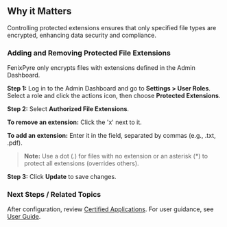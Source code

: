 
## Why it Matters
Controlling protected extensions ensures that only specified file types are encrypted, enhancing data security and compliance.

### Adding and Removing Protected File Extensions
FenixPyre only encrypts files with extensions defined in the Admin Dashboard.

**Step 1:** Log in to the Admin Dashboard and go to **Settings > User Roles**. Select a role and click the actions icon, then choose **Protected Extensions**.

<!-- IMG: ./media/04-admin-guide/user-roles-settings.png | Alt: Accessing protected extensions in Admin Dashboard -->

**Step 2:** Select **Authorized File Extensions**.

**To remove an extension:** Click the 'x' next to it.

**To add an extension:** Enter it in the field, separated by commas (e.g., .txt, .pdf).

> **Note:** Use a dot (.) for files with no extension or an asterisk (*) to protect all extensions (overrides others).

**Step 3:** Click **Update** to save changes.

### Next Steps / Related Topics
After configuration, review [Certified Applications](./certified-applications.md). For user guidance, see [User Guide](../05-user-guide/index.md).
